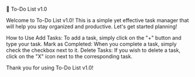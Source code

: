 📝 To-Do List v1.0

Welcome to To-Do List v1.0! This is a simple yet effective task manager that will help you stay organized and productive. Let's get started planning!

How to Use
Add Tasks: To add a task, simply click on the "+" button and type your task.
Mark as Completed: When you complete a task, simply check the checkbox next to it.
Delete Tasks: If you wish to delete a task, click on the "X" icon next to the corresponding task.

Thank you for using To-Do List v1.0!
